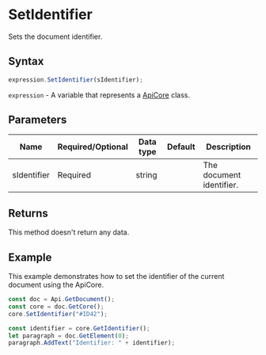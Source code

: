# SetIdentifier

Sets the document identifier.

## Syntax

```javascript
expression.SetIdentifier(sIdentifier);
```

`expression` - A variable that represents a [ApiCore](../ApiCore.md) class.

## Parameters

| **Name** | **Required/Optional** | **Data type** | **Default** | **Description** |
| ------------- | ------------- | ------------- | ------------- | ------------- |
| sIdentifier | Required | string |  | The document identifier. |

## Returns

This method doesn't return any data.

## Example

This example demonstrates how to set the identifier of the current document using the ApiCore.

```javascript editor-docx
const doc = Api.GetDocument();
const core = doc.GetCore();
core.SetIdentifier("#ID42");

const identifier = core.GetIdentifier();
let paragraph = doc.GetElement(0);
paragraph.AddText("Identifier: " + identifier);

```

